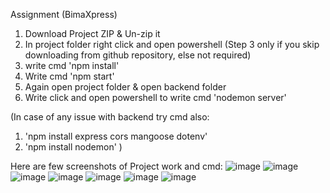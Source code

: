 Assignment (BimaXpress)
1. Download Project ZIP & Un-zip it
2. In project folder right click and open powershell
(Step 3 only if you skip downloading from github repository, else not required)
3. write cmd 'npm install'
4. Write cmd 'npm start'
5. Again open project folder & open backend folder
6. Write click and open powershell to write cmd 'nodemon server'

(In case of any issue with backend try cmd also:
1. 'npm install express cors mangoose dotenv'
2. 'npm install nodemon'
)

Here are few screenshots of Project work and cmd:
![image](https://user-images.githubusercontent.com/54826738/143004062-a9e95794-dabc-474e-8f68-9fe526db6756.png)
![image](https://user-images.githubusercontent.com/54826738/143004106-613f5bca-d7ad-4e73-b15c-1a44dbcabe62.png)
![image](https://user-images.githubusercontent.com/54826738/143004365-13a53617-3600-45e8-99d3-c7df8dcc48a2.png)
![image](https://user-images.githubusercontent.com/54826738/143004412-f95d33f8-de93-439f-96db-bd8764b65b8e.png)
![image](https://user-images.githubusercontent.com/54826738/143004557-6d43f19e-bc70-42b8-a4c2-1e979a080664.png)
![image](https://user-images.githubusercontent.com/54826738/143004589-a5d9bbb5-7b5d-4536-b36f-3b810807079c.png)
![image](https://user-images.githubusercontent.com/54826738/143004633-510dddd4-f1b4-4c92-9106-50a31b839f18.png)
